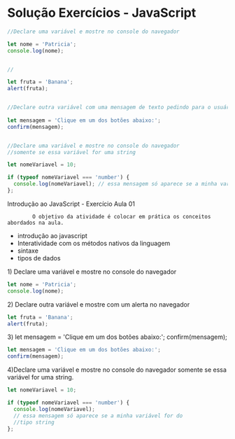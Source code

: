 # Solução Exercícios - JavaScript

```javascript
//Declare uma variável e mostre no console do navegador

let nome = 'Patricia';
console.log(nome);


//

let fruta = 'Banana';
alert(fruta);


//Declare outra variável com uma mensagem de texto pedindo para o usuário clicar em um dos botões (OK ou Cancel)
   
let mensagem = 'Clique em um dos botões abaixo:';
confirm(mensagem);


//Declare uma variável e mostre no console do navegador 
//somente se essa variável for uma string

let nomeVariavel = 10;

if (typeof nomeVariavel === 'number') {
  console.log(nomeVariavel); // essa mensagem só aparece se a minha variável for do tipo string
};

```

Introdução ao JavaScript - Exercício Aula 01 

            O objetivo da atividade é colocar em prática os conceitos abordados na aula.

* introdução ao javascript 
* Interatividade com os métodos nativos da linguagem
* sintaxe
* tipos de dados 

1\) Declare uma variável e mostre no console do navegador

```javascript
let nome = 'Patricia';
console.log(nome);
```

2\) Declare outra variável e mostre com um alerta no navegador

```javascript
let fruta = 'Banana';
alert(fruta);
```

3\) let mensagem = 'Clique em um dos botões abaixo:'; confirm\(mensagem\);

```javascript
let mensagem = 'Clique em um dos botões abaixo:';
confirm(mensagem);
```

4\)Declare uma variável e mostre no console do navegador somente se essa variável for uma string.

```javascript
let nomeVariavel = 10;

if (typeof nomeVariavel === 'number') {
  console.log(nomeVariavel); 
  // essa mensagem só aparece se a minha variável for do 
  //tipo string
};
```

